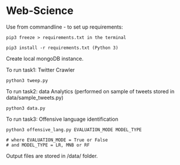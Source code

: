 # Web-Science


Use from commandline - to set up requirements:
  
    pip3 freeze > requirements.txt in the terminal
  
    pip3 install -r requirements.txt (Python 3)
  
  
Create local mongoDB instance. 
 
To run task1: Twitter Crawler 

    python3 tweep.py
   
To run task2: data Analytics (performed on sample of tweets stored in data/sample_tweets.py)

    python3 data.py 

To run task3: Offensive language identification


    python3 offensive_lang.py EVALUATION_MODE MODEL_TYPE
    
    # where EVALUATION_MODE = True or False
    # and MODEL_TYPE = LR, MNB or RF
    
Output files are stored in /data/ folder.     
